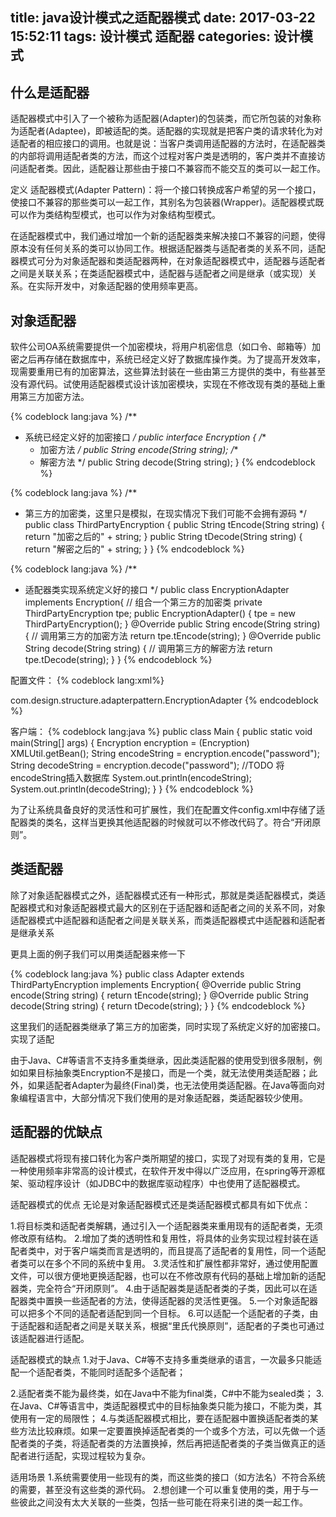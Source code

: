 title: java设计模式之适配器模式
date: 2017-03-22 15:52:11
tags: 设计模式 适配器
categories: 设计模式
---
<h2>什么是适配器</h2>
适配器模式中引入了一个被称为适配器(Adapter)的包装类，而它所包装的对象称为适配者(Adaptee)，即被适配的类。适配器的实现就是把客户类的请求转化为对适配者的相应接口的调用。也就是说：当客户类调用适配器的方法时，在适配器类的内部将调用适配者类的方法，而这个过程对客户类是透明的，客户类并不直接访问适配者类。因此，适配器让那些由于接口不兼容而不能交互的类可以一起工作。 

定义
适配器模式(Adapter Pattern)：将一个接口转换成客户希望的另一个接口，使接口不兼容的那些类可以一起工作，其别名为包装器(Wrapper)。适配器模式既可以作为类结构型模式，也可以作为对象结构型模式。

在适配器模式中，我们通过增加一个新的适配器类来解决接口不兼容的问题，使得原本没有任何关系的类可以协同工作。根据适配器类与适配者类的关系不同，适配器模式可分为对象适配器和类适配器两种，在对象适配器模式中，适配器与适配者之间是关联关系；在类适配器模式中，适配器与适配者之间是继承（或实现）关系。在实际开发中，对象适配器的使用频率更高。
<!--more-->

<h2>对象适配器</h2>
软件公司OA系统需要提供一个加密模块，将用户机密信息（如口令、邮箱等）加密之后再存储在数据库中，系统已经定义好了数据库操作类。为了提高开发效率，现需要重用已有的加密算法，这些算法封装在一些由第三方提供的类中，有些甚至没有源代码。试使用适配器模式设计该加密模块，实现在不修改现有类的基础上重用第三方加密方法。

{% codeblock lang:java %}
/** 
 * 系统已经定义好的加密接口
 */
public interface Encryption {
    /**
     * 加密方法
     */
    public String encode(String string);
    /**
     * 解密方法
     */
    public String decode(String string);
}
{% endcodeblock %}

{% codeblock lang:java %}
/** 
 * 第三方的加密类，这里只是模拟，在现实情况下我们可能不会拥有源码
 */
public class ThirdPartyEncryption {
    public String tEncode(String string) {
        return "加密之后的" + string;
    }
    public String tDecode(String string) {
        return "解密之后的" + string;
    }
}
{% endcodeblock %}

{% codeblock lang:java %}
/** 
 * 适配器类实现系统定义好的接口
 */
public class EncryptionAdapter implements Encryption{
    // 组合一个第三方的加密类
    private ThirdPartyEncryption tpe;
    public EncryptionAdapter() {
        tpe = new ThirdPartyEncryption();
    }
    @Override
    public String encode(String string) {
        // 调用第三方的加密方法
        return tpe.tEncode(string);
    }
    @Override
    public String decode(String string) {
        // 调用第三方的解密方法
        return tpe.tDecode(string);
    }
}
{% endcodeblock %}

配置文件：
{% codeblock lang:xml%}
<?xml version="1.0" encoding="UTF-8"?>
<config>
    <className>com.design.structure.adapterpattern.EncryptionAdapter</className>
</config>
{% endcodeblock %}

客户端：
{% codeblock lang:java %}
public class Main {
    public static void main(String[] args) {
        Encryption encryption = (Encryption) XMLUtil.getBean();
        String encodeString = encryption.encode("password");
        String decodeString = encryption.decode("password");
        //TODO 将encodeString插入数据库
        System.out.println(encodeString);
        System.out.println(decodeString);
    }
}
{% endcodeblock %}

为了让系统具备良好的灵活性和可扩展性，我们在配置文件config.xml中存储了适配器类的类名，这样当更换其他适配器的时候就可以不修改代码了。符合“开闭原则”。

<h2>类适配器</h2>
除了对象适配器模式之外，适配器模式还有一种形式，那就是类适配器模式，类适配器模式和对象适配器模式最大的区别在于适配器和适配者之间的关系不同，对象适配器模式中适配器和适配者之间是关联关系，而类适配器模式中适配器和适配者是继承关系

更具上面的例子我们可以用类适配器来修一下

{% codeblock lang:java %}
public class Adapter extends ThirdPartyEncryption implements Encryption{
    @Override
    public String encode(String string) {
        return tEncode(string);
    }
    @Override
    public String decode(String string) {
        return tDecode(string);
    }
}
{% endcodeblock %}

这里我们的适配器类继承了第三方的加密类，同时实现了系统定义好的加密接口。实现了适配

由于Java、C#等语言不支持多重类继承，因此类适配器的使用受到很多限制，例如如果目标抽象类Encryption不是接口，而是一个类，就无法使用类适配器；此外，如果适配者Adapter为最终(Final)类，也无法使用类适配器。在Java等面向对象编程语言中，大部分情况下我们使用的是对象适配器，类适配器较少使用。

<h2>适配器的优缺点</h2>
适配器模式将现有接口转化为客户类所期望的接口，实现了对现有类的复用，它是一种使用频率非常高的设计模式，在软件开发中得以广泛应用，在spring等开源框架、驱动程序设计（如JDBC中的数据库驱动程序）中也使用了适配器模式。

适配器模式的优点
无论是对象适配器模式还是类适配器模式都具有如下优点：

1.将目标类和适配者类解耦，通过引入一个适配器类来重用现有的适配者类，无须修改原有结构。
2.增加了类的透明性和复用性，将具体的业务实现过程封装在适配者类中，对于客户端类而言是透明的，而且提高了适配者的复用性，同一个适配者类可以在多个不同的系统中复用。
3.灵活性和扩展性都非常好，通过使用配置文件，可以很方便地更换适配器，也可以在不修改原有代码的基础上增加新的适配器类，完全符合“开闭原则”。
4.由于适配器类是适配者类的子类，因此可以在适配器类中置换一些适配者的方法，使得适配器的灵活性更强。
5.一个对象适配器可以把多个不同的适配者适配到同一个目标。
6.可以适配一个适配者的子类，由于适配器和适配者之间是关联关系，根据“里氏代换原则”，适配者的子类也可通过该适配器进行适配。

适配器模式的缺点
1.对于Java、C#等不支持多重类继承的语言，一次最多只能适配一个适配者类，不能同时适配多个适配者；

2.适配者类不能为最终类，如在Java中不能为final类，C#中不能为sealed类；
3.在Java、C#等语言中，类适配器模式中的目标抽象类只能为接口，不能为类，其使用有一定的局限性；
4.与类适配器模式相比，要在适配器中置换适配者类的某些方法比较麻烦。如果一定要置换掉适配者类的一个或多个方法，可以先做一个适配者类的子类，将适配者类的方法置换掉，然后再把适配者类的子类当做真正的适配者进行适配，实现过程较为复杂。

适用场景
1.系统需要使用一些现有的类，而这些类的接口（如方法名）不符合系统的需要，甚至没有这些类的源代码。
2.想创建一个可以重复使用的类，用于与一些彼此之间没有太大关联的一些类，包括一些可能在将来引进的类一起工作。